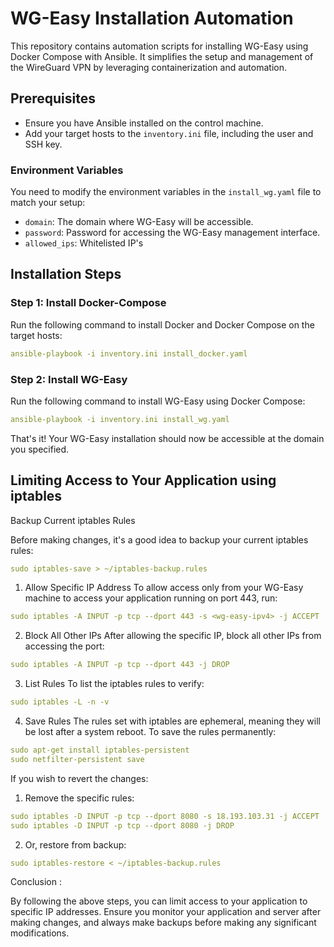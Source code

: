 # WG-Easy Installation Automation
This repository contains automation scripts for installing WG-Easy using Docker Compose with Ansible. It simplifies the setup and management of the WireGuard VPN by leveraging containerization and automation.

## Prerequisites

- Ensure you have Ansible installed on the control machine.
- Add your target hosts to the `inventory.ini` file, including the user and SSH key.

### Environment Variables

You need to modify the environment variables in the `install_wg.yaml` file to match your setup:

- `domain`: The domain where WG-Easy will be accessible.
- `password`: Password for accessing the WG-Easy management interface.
- `allowed_ips`: Whitelisted IP's

## Installation Steps

### Step 1: Install Docker-Compose

Run the following command to install Docker and Docker Compose on the target hosts:

```yaml
ansible-playbook -i inventory.ini install_docker.yaml
```
### Step 2: Install WG-Easy
Run the following command to install WG-Easy using Docker Compose:

```yaml
ansible-playbook -i inventory.ini install_wg.yaml
```

That's it! Your WG-Easy installation should now be accessible at the domain you specified.

## Limiting Access to Your Application using iptables
Backup Current iptables Rules

Before making changes, it's a good idea to backup your current iptables rules:
```yaml
sudo iptables-save > ~/iptables-backup.rules
```
1. Allow Specific IP Address
To allow access only from your WG-Easy machine to access your application running on port 443, run:
```yaml
sudo iptables -A INPUT -p tcp --dport 443 -s <wg-easy-ipv4> -j ACCEPT
```
2. Block All Other IPs
After allowing the specific IP, block all other IPs from accessing the port:
 ```yaml
 sudo iptables -A INPUT -p tcp --dport 443 -j DROP
 ```
3. List Rules
To list the iptables rules to verify:
```yaml
sudo iptables -L -n -v
```
4. Save Rules
The rules set with iptables are ephemeral, meaning they will be lost after a system reboot. To save the rules permanently:
```yaml
sudo apt-get install iptables-persistent
sudo netfilter-persistent save
```
If you wish to revert the changes:

1. Remove the specific rules:
```yaml
sudo iptables -D INPUT -p tcp --dport 8080 -s 18.193.103.31 -j ACCEPT
sudo iptables -D INPUT -p tcp --dport 8080 -j DROP
```
2. Or, restore from backup:
```yaml
sudo iptables-restore < ~/iptables-backup.rules
```
Conclusion :

By following the above steps, you can limit access to your application to specific IP addresses. Ensure you monitor your application and server after making changes, and always make backups before making any significant modifications.
